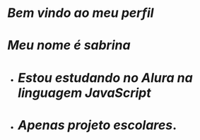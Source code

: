 # *Bem vindo ao meu perfil*
# *Meu nome é sabrina*
- # *Estou estudando no Alura na linguagem JavaScript*
- # *Apenas projeto escolares*.
